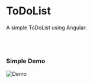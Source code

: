 # ToDoList 

A simple ToDoList using Angular:

<br>
<br>

### Simple Demo
![Demo](https://user-images.githubusercontent.com/79745053/177716569-9e51df5c-043b-4adf-bbab-b7ee8d187a38.gif)
